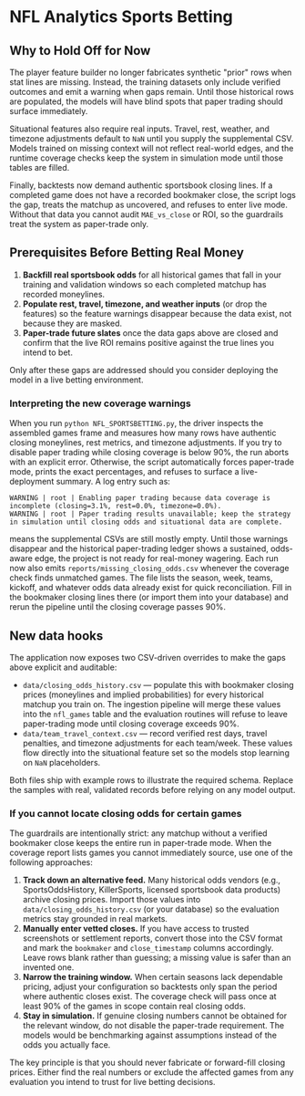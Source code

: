 # NFL Analytics Sports Betting

## Why to Hold Off for Now

The player feature builder no longer fabricates synthetic "prior" rows when stat lines
are missing. Instead, the training datasets only include verified outcomes and emit a
warning when gaps remain. Until those historical rows are populated, the models will
have blind spots that paper trading should surface immediately.

Situational features also require real inputs. Travel, rest, weather, and timezone
adjustments default to `NaN` until you supply the supplemental CSV. Models trained on
missing context will not reflect real-world edges, and the runtime coverage checks keep
the system in simulation mode until those tables are filled.

Finally, backtests now demand authentic sportsbook closing lines. If a completed game
does not have a recorded bookmaker close, the script logs the gap, treats the matchup
as uncovered, and refuses to enter live mode. Without that data you cannot audit
`MAE_vs_close` or ROI, so the guardrails treat the system as paper-trade only.

## Prerequisites Before Betting Real Money

1. **Backfill real sportsbook odds** for all historical games that fall in your
   training and validation windows so each completed matchup has recorded moneylines.
2. **Populate rest, travel, timezone, and weather inputs** (or drop the features) so
   the feature warnings disappear because the data exist, not because they are masked.
3. **Paper-trade future slates** once the data gaps above are closed and confirm that
   the live ROI remains positive against the true lines you intend to bet.

Only after these gaps are addressed should you consider deploying the model in a live
betting environment.

### Interpreting the new coverage warnings

When you run `python NFL_SPORTSBETTING.py`, the driver inspects the assembled games
frame and measures how many rows have authentic closing moneylines, rest metrics, and
timezone adjustments. If you try to disable paper trading while closing coverage is
below 90%, the run aborts with an explicit error. Otherwise, the script automatically
forces paper-trade mode, prints the exact percentages, and refuses to surface a
live-deployment summary. A log entry such as:

```
WARNING | root | Enabling paper trading because data coverage is incomplete (closing=3.1%, rest=0.0%, timezone=0.0%).
WARNING | root | Paper trading results unavailable; keep the strategy in simulation until closing odds and situational data are complete.
```

means the supplemental CSVs are still mostly empty. Until those warnings disappear and
the historical paper-trading ledger shows a sustained, odds-aware edge, the project is
not ready for real-money wagering. Each run now also emits `reports/missing_closing_odds.csv`
whenever the coverage check finds unmatched games. The file lists the season, week,
teams, kickoff, and whatever odds data already exist for quick reconciliation. Fill in
the bookmaker closing lines there (or import them into your database) and rerun the
pipeline until the closing coverage passes 90%.

## New data hooks

The application now exposes two CSV-driven overrides to make the gaps above explicit
and auditable:

- `data/closing_odds_history.csv` &mdash; populate this with bookmaker closing prices
  (moneylines and implied probabilities) for every historical matchup you train on.
  The ingestion pipeline will merge these values into the `nfl_games` table and the
  evaluation routines will refuse to leave paper-trading mode until closing coverage
  exceeds 90%.
- `data/team_travel_context.csv` &mdash; record verified rest days, travel penalties,
  and timezone adjustments for each team/week. These values flow directly into the
  situational feature set so the models stop learning on `NaN` placeholders.

Both files ship with example rows to illustrate the required schema. Replace the
samples with real, validated records before relying on any model output.

### If you cannot locate closing odds for certain games

The guardrails are intentionally strict: any matchup without a verified
bookmaker close keeps the entire run in paper-trade mode. When the coverage
report lists games you cannot immediately source, use one of the following
approaches:

1. **Track down an alternative feed.** Many historical odds vendors (e.g.,
   SportsOddsHistory, KillerSports, licensed sportsbook data products) archive
   closing prices. Import those values into `data/closing_odds_history.csv` (or
   your database) so the evaluation metrics stay grounded in real markets.
2. **Manually enter vetted closes.** If you have access to trusted screenshots
   or settlement reports, convert those into the CSV format and mark the
   `bookmaker` and `close_timestamp` columns accordingly. Leave rows blank rather
   than guessing; a missing value is safer than an invented one.
3. **Narrow the training window.** When certain seasons lack dependable pricing,
   adjust your configuration so backtests only span the period where authentic
   closes exist. The coverage check will pass once at least 90% of the games in
   scope contain real closing odds.
4. **Stay in simulation.** If genuine closing numbers cannot be obtained for the
   relevant window, do not disable the paper-trade requirement. The models would
   be benchmarking against assumptions instead of the odds you actually face.

The key principle is that you should never fabricate or forward-fill closing
prices. Either find the real numbers or exclude the affected games from any
evaluation you intend to trust for live betting decisions.
